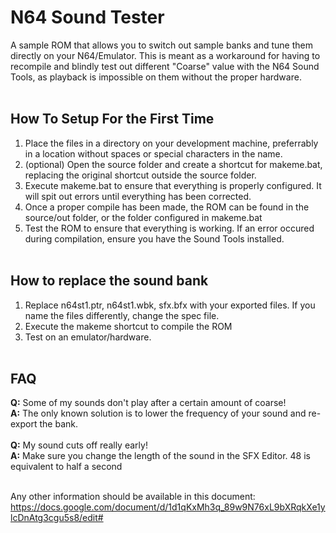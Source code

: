 # N64 Sound Tester
A sample ROM that allows you to switch out sample banks and tune them directly on your N64/Emulator. This is meant as a workaround for having to recompile and blindly test out different "Coarse" value with the N64 Sound Tools, as playback is impossible on them without the proper hardware.
</br></br>

## How To Setup For the First Time
1) Place the files in a directory on your development machine, preferrably in a location without spaces or special characters in the name.
2) (optional) Open the source folder and create a shortcut for makeme.bat, replacing the original shortcut outside the source folder.
3) Execute makeme.bat to ensure that everything is properly configured. It will spit out errors until everything has been corrected. 
4) Once a proper compile has been made, the ROM can be found in the source/out folder, or the folder configured in makeme.bat
5) Test the ROM to ensure that everything is working. If an error occured during compilation, ensure you have the Sound Tools installed.
</br></br>

## How to replace the sound bank
1) Replace n64st1.ptr, n64st1.wbk, sfx.bfx with your exported files. If you name the files differently, change the spec file.
2) Execute the makeme shortcut to compile the ROM
3) Test on an emulator/hardware.
</br></br>

## FAQ
**Q:** Some of my sounds don't play after a certain amount of coarse!</br>
**A:** The only known solution is to lower the frequency of your sound and re-export the bank.
</br></br>
**Q:** My sound cuts off really early!</br>
**A:** Make sure you change the length of the sound in the SFX Editor. 48 is equivalent to half a second
</br></br>

Any other information should be available in this document: 
https://docs.google.com/document/d/1d1qKxMh3q_89w9N76xL9bXRqkXe1ylcDnAtg3cgu5s8/edit#
